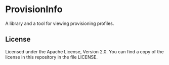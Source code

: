 # ProvisionInfo

A library and a tool for viewing provisioning profiles.

## License

Licensed under the Apache License, Version 2.0. You can find a copy
of the license in this repository in the file LICENSE.
